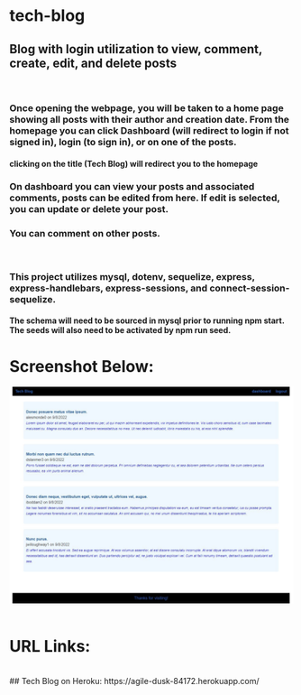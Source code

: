 # tech-blog
## Blog with login utilization to view, comment, create, edit, and delete posts
<br>

### Once opening the webpage, you will be taken to a home page showing all posts with their author and creation date. From the homepage you can click Dashboard (will redirect to login if not signed in), login (to sign in), or on one of the posts.
#### clicking on the title (Tech Blog) will redirect you to the homepage

### On dashboard you can view your posts and associated comments, posts can be edited from here. If edit is selected, you can update or delete your post.
### You can comment on other posts.
<br>

### This project utilizes mysql, dotenv, sequelize, express, express-handlebars, express-sessions, and connect-session-sequelize.
#### The schema will need to be sourced in mysql prior to running npm start. The seeds will also need to be activated by npm run seed.

# Screenshot Below:
![Password Generator Screenshot](./utils/images/demo.JPG "Note Taker")
<br>
<br>

# URL Links:
<br>
## Tech Blog on Heroku: https://agile-dusk-84172.herokuapp.com/ 
